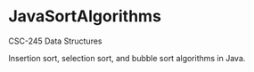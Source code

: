 # JavaSortAlgorithms

CSC-245 Data Structures 

Insertion sort, selection sort, and bubble sort algorithms in Java.
